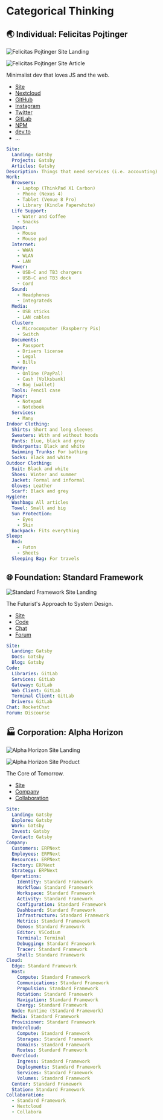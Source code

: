 # Categorical Thinking

## 🌏 Individual: Felicitas Pojtinger

![Felicitas Pojtinger Site Landing](./assets/individual-felicitas-pojtinger-site-landing.webp)

![Felicitas Pojtinger Site Article](./assets/individual-felicitas-pojtinger-site-article.webp)

Minimalist dev that loves JS and the web.

- [Site](https://felicitas.pojtinger.com)
- [Nextcloud](https://nextcloud.com/pojntfx)
- [GitHub](https://github.com/pojntfx)
- [Instagram](https://github.com/pojntfx)
- [Twitter](https://twitter.com/@pojntfx)
- [GitLab](https://gitlab.com/pojntfx)
- [NPM](https://npmjs.com/~pojntfx)
- [dev.to](https://dev.to/pojntfx)
- ...

```yaml
Site:
  Landing: Gatsby
  Projects: Gatsby
  Articles: Gatsby
Description: Things that need services (i.e. accounting)
Work:
  Browsers:
    - Laptop (ThinkPad X1 Carbon)
    - Phone (Nexus 4)
    - Tablet (Venue 8 Pro)
    - Library (Kindle Paperwhite)
  Life Support:
    - Water and Coffee
    - Snacks
  Input:
    - Mouse
    - Mouse pad
  Internet:
    - WWAN
    - WLAN
    - LAN
  Power:
    - USB-C and TB3 chargers
    - USB-C and TB3 dock
    - Cord
  Sound:
    - Headphones
    - Integrateds
  Media:
    - USB sticks
    - LAN cables
  Cluster:
    - Microcomputer (Raspberry Pis)
    - Switch
  Documents:
    - Passport
    - Drivers license
    - Legal
    - Bills
  Money:
    - Online (PayPal)
    - Cash (Volksbank)
    - Bag (wallet)
  Tools: Pencil case
  Paper:
    - Notepad
    - Notebook
  Services:
    - Many
Indoor Clothing:
  Shirts: Short and long sleeves
  Sweaters: With and without hoods
  Pants: Blue, black and grey
  Underpants: Black and white
  Swimming Trunks: For bathing
  Socks: Black and white
Outdoor Clothing:
  Suit: Black and white
  Shoes: Winter and summer
  Jacket: Formal and informal
  Gloves: Leather
  Scarf: Black and grey
Hygiene:
  Washbag: All articles
  Towel: Small and big
  Sun Protection:
    - Eyes
    - Skin
  Backpack: Fits everything
Sleep:
  Bed:
    - Futon
    - Sheets
  Sleeping Bag: For travels
```

## 🌐 Foundation: Standard Framework

![Standard Framework Site Landing](./assets/foundation-standard-framework-site-landing.webp)

The Futurist's Approach to System Design.

- [Site](https://standardframework.io)
- [Code](https://code.standardframework.io)
- [Chat](https://chat.standardframework.io)
- [Forum](https://forum.standardframework.io)

```yaml
Site:
  Landing: Gatsby
  Docs: Gatsby
  Blog: Gatsby
Code:
  Libraries: GitLab
  Services: GitLab
  Gateway: GitLab
  Web Client: GitLab
  Terminal Client: GitLab
  Drivers: GitLab
Chat: RocketChat
Forum: Discourse
```

## 🏭 Corporation: Alpha Horizon

![Alpha Horizon Site Landing](./assets/corporation-alpha-horizon-site-landing.webp)

![Alpha Horizon Site Product](./assets/corporation-alpha-horizon-site-product.webp)

The Core of Tomorrow.

- [Site](https://alphahorizon.io)
- [Company](https://company.alphahorizon.io)
- [Collaboration](https://collaboration.alphahorizon.io)

```yaml
Site:
  Landing: Gatsby
  Explore: Gatsby
  Work: Gatsby
  Invest: Gatsby
  Contact: Gatsby
Company:
  Customers: ERPNext
  Employees: ERPNext
  Resources: ERPNext
  Factory: ERPNext
  Strategy: ERPNext
  Operations:
    Identity: Standard Framework
    Workflow: Standard Framework
    Workspace: Standard Framework
    Activity: Standard Framework
    Configuration: Standard Framework
    Dashboard: Standard Framework
    Infrastructure: Standard Framework
    Metrics: Standard Framework
    Demos: Standard Framework
    Editor: VSCodium
    Terminal: Terminal
    Debugging: Standard Framework
    Tracer: Standard Framework
    Shell: Standard Framework
Cloud:
  Edge: Standard Framework
  Host:
    Compute: Standard Framework
    Communications: Standard Framework
    Propulsion: Standard Framework
    Rotation: Standard Framework
    Navigation: Standard Framework
    Energy: Standard Framework
  Node: Runtime (Standard Framework)
  Media: Standard Framework
  Provisioner: Standard Framework
  Undercloud:
    Compute: Standard Framework
    Storages: Standard Framework
    Domains: Standard Framework
    Routes: Standard Framework
  Overcloud:
    Ingress: Standard Framework
    Deployments: Standard Framework
    Services: Standard Framework
    Volumes: Standard Framework
  Center: Standard Framework
  Station: Standard Framework
Collaboration:
  - Standard Framework
  - Nextcloud
  - Collabora
```
